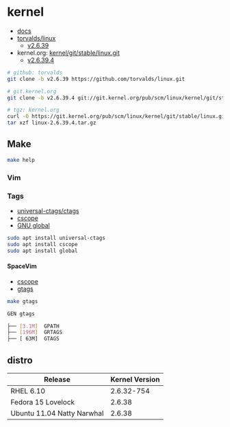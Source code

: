 # kernel

- [docs](https://docs.kernel.org/)
- [torvalds/linux](https://github.com/torvalds/linux)
  - [v2.6.39](https://github.com/torvalds/linux/tree/v2.6.39)
- kernel.org: [kernel/git/stable/linux.git](https://git.kernel.org/pub/scm/linux/kernel/git/stable/linux.git)
  - [v2.6.39.4](https://git.kernel.org/pub/scm/linux/kernel/git/stable/linux.git/tag/?h=v2.6.39.4)

```bash
# github: torvalds
git clone -b v2.6.39 https://github.com/torvalds/linux.git

# git.kernel.org
git clone -b v2.6.39.4 git://git.kernel.org/pub/scm/linux/kernel/git/stable/linux.git

# tgz: kernel.org
curl -O https://git.kernel.org/pub/scm/linux/kernel/git/stable/linux.git/snapshot/linux-2.6.39.4.tar.gz
tar xzf linux-2.6.39.4.tar.gz
```

## Make

```bash
make help
```

### Vim

### Tags

- [universal-ctags/ctags](https://github.com/universal-ctags/ctags)
- [cscope](https://cscope.sourceforge.net/)
- [GNU global](https://www.gnu.org/software/global/)

```bash
sudo apt install universal-ctags
sudo apt install cscope
sudo apt install global
```

#### SpaceVim

- [cscope](https://spacevim.org/layers/cscope/)
- [gtags](https://spacevim.org/layers/gtags/)

```bash
make gtags

GEN gtags
```

```bash
├── [3.1M]  GPATH
├── [196M]  GRTAGS
├── [ 63M]  GTAGS
```

## distro

| Release                    | Kernel Version |
| -------------------------- | -------------- |
| RHEL 6.10                  | 2.6.32-754     |
| Fedora 15 Lovelock         | 2.6.38         |
| Ubuntu 11.04 Natty Narwhal | 2.6.38         |
